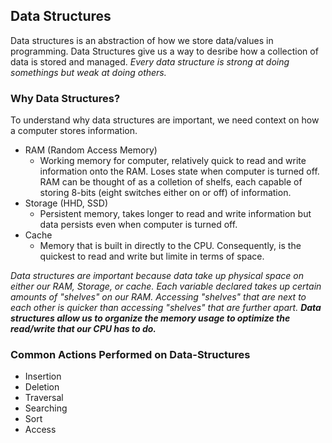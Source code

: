 ## Data Structures
Data structures is an abstraction of how we store data/values in programming. Data Structures give us a way to desribe how a collection of data is stored and managed. *Every data structure is strong at doing somethings but weak at doing others.*

### Why Data Structures?
To understand why data structures are important, we need context on how a computer stores information.
* RAM (Random Access Memory)
  * Working memory for computer, relatively quick to read and write information onto the RAM. Loses state when computer is turned off. RAM can be thought of as a colletion of shelfs, each capable of storing 8-bits (eight switches either on or off) of information.
* Storage (HHD, SSD)
  * Persistent memory, takes longer to read and write information but data persists even when computer is turned off.
* Cache
  * Memory that is built in directly to the CPU. Consequently, is the quickest to read and write but limite in terms of space.  

_Data structures are important because data take up physical space on either our RAM, Storage, or cache. Each variable declared takes up certain amounts of "shelves" on our RAM. Accessing "shelves" that are next to each other is quicker than accessing "shelves" that are further apart. **Data structures allow us to organize the memory usage to optimize the read/write that our CPU has to do.**_

### Common Actions Performed on Data-Structures
* Insertion
* Deletion
* Traversal
* Searching
* Sort
* Access